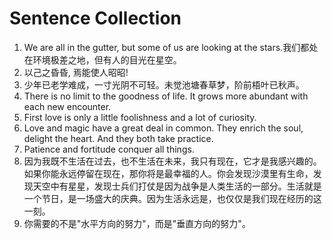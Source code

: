 # Sentence Collection

1. We are all in the gutter, but some of us are looking at the stars.我们都处在环境极差之地，但有人的目光在星空。
2. 以己之昏昏, 焉能使人昭昭!
3. 少年已老学难成，一寸光阴不可轻。未觉池塘春草梦，阶前梧叶已秋声。
4. There is no limit to the goodness of life. It grows more abundant with each new encounter.
5. First love is only a little foolishness and a lot of curiosity.
6. Love and magic have a great deal in common. They enrich the soul, delight the heart. And they both take practice.
7. Patience and fortitude conquer all things.
8. 因为我既不生活在过去，也不生活在未来，我只有现在，它才是我感兴趣的。如果你能永远停留在现在，那你将是最幸福的人。你会发现沙漠里有生命，发现天空中有星星，发现士兵们打仗是因为战争是人类生活的一部分。生活就是一个节日，是一场盛大的庆典。因为生活永远是，也仅仅是我们现在经历的这一刻。
9. 你需要的不是"水平方向的努力"，而是"垂直方向的努力"。
